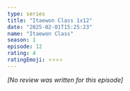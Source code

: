 ```yaml
---
type: series
title: "Itaewon Class 1x12"
date: "2025-02-01T15:25:23"
name: "Itaewon Class"
season: 1
episode: 12
rating: 4
ratingEmoji: ⭐️⭐️⭐️⭐️
---
```


*[No review was written for this episode]*
